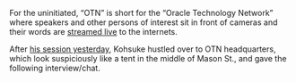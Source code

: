 For the uninitiated, “OTN” is short for the “Oracle Technology Network” where speakers and other persons of interest sit in front of cameras and their words are [streamed live](http://www.oracle.com/us/javaonedevelop/oracle-technology-network-live-166853.html) to the internets.

After [his session yesterday](http://www.hudson-labs.org/content/live-blog-kohsukes-presentation-javaone), Kohsuke hustled over to OTN headquarters, which look suspiciously like a tent in the middle of Mason St., and gave the following interview/chat.
